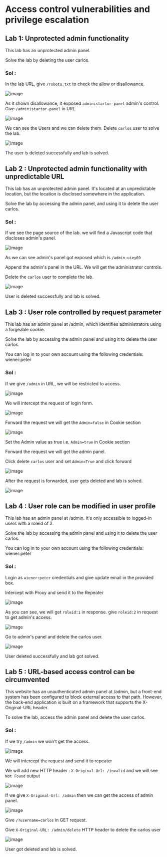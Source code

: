 # Access control vulnerabilities and privilege escalation

## Lab 1: Unprotected admin functionality

This lab has an unprotected admin panel.

Solve the lab by deleting the user carlos.

### Sol :

In the lab URL, give `/robots.txt` to check the allow or disallowance.

![image](https://github.com/tousif13/Port_Swigger_Labs/assets/33444140/da37564c-3d5b-45ae-a94f-7191924668da)

As it shown disallowance, it exposed `administartor-panel` admin's control. Give `/administartor-panel` in URL.

![image](https://github.com/tousif13/Port_Swigger_Labs/assets/33444140/770d79e6-a5db-47f4-8bed-42f5feef3c62)

We can see the Users and we can delete them. Delete `carlos` user to solve the lab.

![image](https://github.com/tousif13/Port_Swigger_Labs/assets/33444140/d180b946-51e6-481b-bf65-52f41f70a77f)

The user is deleted successfully and lab is solved.

## Lab 2 : Unprotected admin functionality with unpredictable URL

This lab has an unprotected admin panel. It's located at an unpredictable location, but the location is disclosed somewhere in the application.

Solve the lab by accessing the admin panel, and using it to delete the user carlos.

### Sol :

If we see the page source of the lab. we will find a Javascript code that discloses admin's panel.

![image](https://github.com/tousif13/Port_Swigger_Labs/assets/33444140/b53c34dd-0930-4114-be99-3361578ac0eb)

As we can see admin's panel got exposed which is `/admin-uiey69`

Append the admin's panel in the URL. We will get the administrator controls.

Delete the `carlos` user to complete the lab.

![image](https://github.com/tousif13/Port_Swigger_Labs/assets/33444140/71d1b5c2-9809-45aa-8f9a-a75cca287bf9)

User is deleted successfully and lab is solved.

## Lab 3 : User role controlled by request parameter

This lab has an admin panel at /admin, which identifies administrators using a forgeable cookie.

Solve the lab by accessing the admin panel and using it to delete the user carlos.

You can log in to your own account using the following credentials: wiener:peter

### Sol :

If we give `/admin` in URL, we will be restricted to access.

![image](https://github.com/tousif13/Port_Swigger_Labs/assets/33444140/32081d6c-9222-41e1-8a70-51291289effa)

We will intercept the request of login form.

![image](https://github.com/tousif13/Port_Swigger_Labs/assets/33444140/9dc49d52-3abe-44d9-9ce8-577335587151)

Forward the request we will get the `Admin=false` in Cookie section

![image](https://github.com/tousif13/Port_Swigger_Labs/assets/33444140/239d765d-e157-4180-acd0-f262578e3219)

Set the Admin value as true i.e. `Admin=true` in Cookie section

Forward the request we will get the admin panel.

Click delete `carlos` user and set `Admin=True` and click forward

![image](https://github.com/tousif13/Port_Swigger_Labs/assets/33444140/826462f4-5b80-481c-9f22-650a43e58677)

After the request is forwarded, user gets deleted and lab is solved.

![image](https://github.com/tousif13/Port_Swigger_Labs/assets/33444140/869fcbd2-e3f4-4ffb-ab53-41538b08edea)

## Lab 4 : User role can be modified in user profile

This lab has an admin panel at /admin. It's only accessible to logged-in users with a roleid of 2.

Solve the lab by accessing the admin panel and using it to delete the user carlos.

You can log in to your own account using the following credentials: wiener:peter

### Sol :

Login as `wiener:peter` credentials and give update email in the provided box.

Intercept with Proxy and send it to the Repeater

![image](https://github.com/tousif13/Port_Swigger_Labs/assets/33444140/84265e27-8a53-4fd3-84c1-e18d58f3b062)

As you can see, we will get `roleid:1` in response. give `roleid:2` in request to get admin's access.

![image](https://github.com/tousif13/Port_Swigger_Labs/assets/33444140/6492e934-d030-42a5-8c41-f5b92c10620f)

Go to admin's panel and delete the carlos user.

![image](https://github.com/tousif13/Port_Swigger_Labs/assets/33444140/eca0bb29-ed60-4f24-8d97-fc9503586a02)

User deleted successfully and lab got solved.

## Lab 5 : URL-based access control can be circumvented

This website has an unauthenticated admin panel at /admin, but a front-end system has been configured to block external access to that path. However, the back-end application is built on a framework that supports the X-Original-URL header.

To solve the lab, access the admin panel and delete the user carlos.

### Sol :

If we try `/admin` we won't get the access.

![image](https://github.com/tousif13/Port_Swigger_Labs/assets/33444140/436d5861-a211-44eb-a949-588a29fda9fd)

We will intercept the request and send it to repeater

We will add new HTTP header : `X-Original-Url: /invalid` and we will see `Not Found` output

![image](https://github.com/tousif13/Port_Swigger_Labs/assets/33444140/6f5c9a26-d023-4894-b682-83e6146c355f)

If we give `X-Original-Url: /admin` then we can get the access of admin panel.

![image](https://github.com/tousif13/Port_Swigger_Labs/assets/33444140/8ee41ddf-4586-49f5-b41a-0fb1da463495)

Give `/?username=carlos` in GET request.

Give `X-Original-URL: /admin/delete` HTTP header to delete the carlos user

![image](https://github.com/tousif13/Port_Swigger_Labs/assets/33444140/d9bd0752-847d-4833-98ea-faa21ad1dcc2)

User got deleted and lab is solved.
